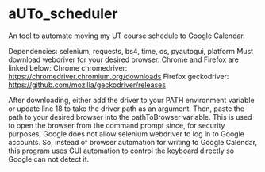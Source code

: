 # aUTo_scheduler
An tool to automate moving my UT course schedule to Google Calendar.

Dependencies: selenium, requests, bs4, time, os, pyautogui, platform
Must download webdriver for your desired browser. Chrome and Firefox are linked below:
  Chrome chromedriver: https://chromedriver.chromium.org/downloads
  Firefox geckodriver: https://github.com/mozilla/geckodriver/releases

After downloading, either add the driver to your PATH environment variable or update line 18 to take the driver path as an argument.
Then, paste the path to your desired browser into the pathToBrowser variable. This is used to open the browser from the command prompt since, for security purposes, Google does not allow selenium webdriver to log in to Google accounts. So, instead of browser automation for writing to Google Calendar, this program uses GUI automation to control the keyboard directly so Google can not detect it.

